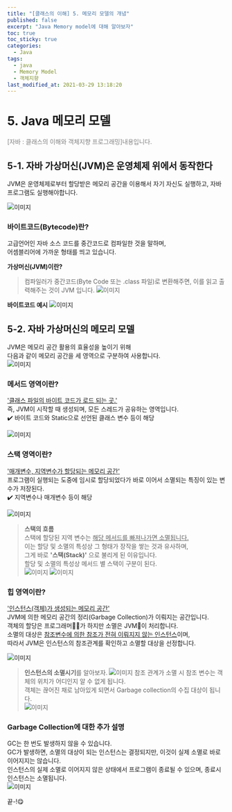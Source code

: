 ```yaml
---
title: "[클래스의 이해] 5. 메모리 모델의 개념"
published: false
excerpt: "Java Memory model에 대해 알아보자"
toc: true
toc_sticky: true
categories:
  - Java
tags:
  - java
  - Memory Model
  - 객체지향
last_modified_at: 2021-03-29 13:18:20
---
```


# 5. Java 메모리 모델
<span style="color:grey">[자바 : 클래스의 이해와 객체지향 프로그래밍]내용입니다.</span>
  
## 5-1. 자바 가상머신(JVM)은 운영체제 위에서 동작한다
  
JVM은 운영체제로부터 할당받은 메모리 공간을 이용해서 자기 자신도 실행하고, 자바 프로그램도 실행해야합니다.  
  
![이미지](/assets/images/Java_클래스의_이해/5강/memory1.png)

### 바이트코드(Bytecode)란?

고급언어인 자바 소스 코드를 중간코드로 컴파일한 것을 말하며,  
어셈블리어에 가까운 형태를 띄고 있습니다.  
  
**가상머신(JVM)이란?**  
> 컴파일러가 중간코드(Byte Code 또는 .class 파일)로 변환해주면, 이를 읽고 출력해주는 것이 JVM 입니다.
> ![이미지](/assets/images/Java_클래스의_이해/5강/memory12.png)
  
**바이트코드 예시**
![이미지](/assets/images/Java_클래스의_이해/5강/memory3.png)

## 5-2. 자바 가상머신의 메모리 모델
JVM은 메모리 공간 활용의 효율성을 높이기 위해  
다음과 같이 메모리 공간을 세 영역으로 구분하여 사용합니다.  
![이미지](/assets/images/Java_클래스의_이해/5강/memory2.png)
  
### 메서드 영역이란?
<u>'클래스 파일의 바이트 코드가 로드 되는 곳.'</u>  
즉, JVM이 시작할 때 생성되며, 모든 스레드가 공유하는 영역입니다.  
✔️ 바이트 코드와 Static으로 선언된 클래스 변수 등이 해당  

![이미지](/assets/images/Java_클래스의_이해/5강/memory4.png)

### 스택 영역이란?
<u>'매개변수, 지역변수가 할당되는 메모리 공간'</u>  
프로그램이 실행되는 도중에 임시로 할당되었다가 바로 이어서 소멸되는 특징이 있는 변수가 저장된다.  
✔️ 지역변수나 매개변수 등이 해당

![이미지](/assets/images/Java_클래스의_이해/5강/memory5.png)

> **스택의 흐름**  
> 스택에 할당된 지역 변수는 <u>해당 메서드를 빠져나가면 소멸됩니다.</u>  
> 이는 할당 및 소멸의 특성상 그 형태가 장작을 쌓는 것과 유사하며,  
> 그게 바로 **'스택(Stack)'** 으로 불리게 된 이유입니다.  
> 할당 및 소멸의 특성상 메서드 별 스택이 구분이 된다.  
![이미지](/assets/images/Java_클래스의_이해/5강/memory6.png)
![이미지](/assets/images/Java_클래스의_이해/5강/memory7.png)

### 힙 영역이란?
<u>'인스턴스(객체)가 생성되는 메모리 공간'</u>  
JVM에 의한 메모리 공간의 정리(Garbage Collection)가 이뤄지는 공간입니다.  
객체의 할당은 프로그래머👨‍💻가 하지만 소멸은 JVM🤖이 처리합니다.  
소멸의 대상은 <u>참조변수에 의한 참조가 전혀 이뤄지지 않는 인스턴스</u>이며,  
따라서 JVM은 인스턴스의 참조관계를 확인하고 소멸할 대상을 선정합니다.  
  
![이미지](/assets/images/Java_클래스의_이해/5강/memory8.png)

> **인스턴스의 소멸시기**를 알아보자.
![이미지](/assets/images/Java_클래스의_이해/5강/memory9.png)
참조 관계가 소멸 시 참조 변수는 객체의 위치가 어디인지 알 수 없게 됩니다.  
객체는 끊어진 채로 남아있게 되면서 Garbage collection의 수집 대상이 됩니다.  
![이미지](/assets/images/Java_클래스의_이해/5강/memory10.png)


### Garbage Collection에 대한 추가 설명
GC는 한 번도 발생하지 않을 수 있습니다.  
GC가 발생하면, 소멸의 대상이 되는 인스턴스는 결정되지만, 이것이 실제 소멸로 바로 이어지지는 않습니다.  
인스턴스의 실제 소멸로 이어지지 않은 상태에서 프로그램이 종료될 수 있으며, 종료시 인스턴스는 소멸됩니다.  
![이미지](/assets/images/Java_클래스의_이해/5강/memory11.png)
  
  
끝-!😋